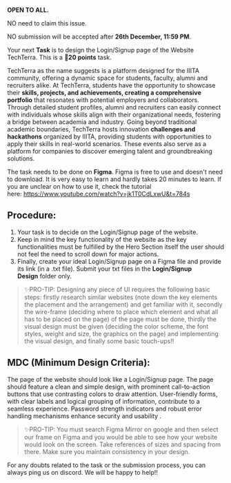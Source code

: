 **OPEN TO ALL.**

NO need to claim this issue.

NO submission will be accepted after **26th December, 11:59 PM**.

Your next **Task** is to design the Login/Signup page of the Website TechTerra. This is a 🌟**20 points** task.

TechTerra as the name suggests is a platform designed for the IIITA community, offering a dynamic space for students, faculty, alumni and recruiters alike. At TechTerra, students have the opportunity to showcase their **skills, projects, and achievements, creating a comprehensive portfolio** that resonates with potential employers and collaborators. Through detailed student profiles, alumni and recruiters can easily connect with individuals whose skills align with their organizational needs, fostering a bridge between academia and industry. Going beyond traditional academic boundaries, TechTerra hosts innovation **challenges and hackathons** organized by IIITA, providing students with opportunities to apply their skills in real-world scenarios. These events also serve as a platform for companies to discover emerging talent and groundbreaking solutions.

The task needs to be done on **Figma**. Figma is free to use and doesn't need to download. It is very easy to learn and hardly takes 20 minutes to learn. If you are unclear on how to use it, check the tutorial here: https://www.youtube.com/watch?v=jk1T0CdLxwU&t=784s

## **Procedure:**

1. Your task is to decide on the Login/Signup page of the website.
2. Keep in mind the key functionality of the website as the key functionalities must be fulfilled by the Hero Section itself the user should not feel the need to scroll down for major actions.
3. Finally, create your ideal Login/Signup page on a Figma file and provide its link (in a .txt file). Submit your txt files in the **Login/Signup Design** folder only.

> ✨PRO-TIP: Designing any piece of UI requires the following basic steps: firstly research similar websites  (note down the key elements the placement and the arrangement) and get familiar with it, secondly the wire-frame (deciding where to place which element and what all has to be placed on the page) of the page must be done, thirdly the visual design must be given (deciding the color scheme, the font styles, weight and size, the graphics on the page) and implementing the visual design, and finally some basic touch-ups!!
> 

## **MDC (Minimum Design Criteria):**

The  page of the website should look like a Login/Signup page. The page should feature a clean and simple design, with prominent call-to-action buttons that use contrasting colors to draw attention. User-friendly forms, with clear labels and logical grouping of information, contribute to a seamless experience. Password strength indicators and robust error handling mechanisms enhance security and usability .

> ✨PRO-TIP: You must search Figma Mirror on google and then select our frame on Figma and you would be able to see how your website would look on the screen. Take references of sizes and spacing from there. Make sure you maintain consistency in your design.
> 

For any doubts related to the task or the submission process, you can always ping us on discord. We will be happy to help!!